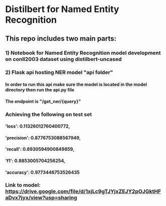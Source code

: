 # Distilbert for Named Entity Recognition 
## This repo includes two main parts:
### 1) Notebook for Named Entity Recognition model development on conll2003 dataset using distilbert-uncased    
### 2) Flask api hosting NER model "api folder"
####  In order to run this api make sure the model is located in the model directory then run the api.py file
####  The endpoint is "/get_ner/{query}"

### Achieving the following on test set
#### 'loss': 0.11326012760400772,
#### 'precision': 0.8776753088567949,
#### 'recall': 0.8930594900849859,
#### 'f1': 0.8853005704256254,
#### 'accuracy': 0.9773446753526435

### Link to model: https://drive.google.com/file/d/1xjLc9gTJYjxZEJY2pOJGktHFaDvx7jyx/view?usp=sharing
